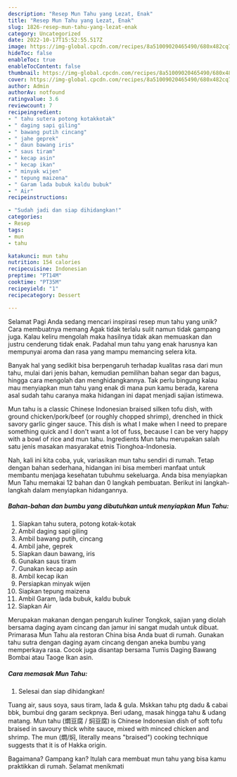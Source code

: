 ```yaml
---
description: "Resep Mun Tahu yang Lezat, Enak"
title: "Resep Mun Tahu yang Lezat, Enak"
slug: 1826-resep-mun-tahu-yang-lezat-enak
category: Uncategorized
date: 2022-10-17T15:52:55.517Z
image: https://img-global.cpcdn.com/recipes/8a51009020465490/680x482cq70/mun-tahu-foto-resep-utama.jpg
hideToc: false
enableToc: true
enableTocContent: false
thumbnail: https://img-global.cpcdn.com/recipes/8a51009020465490/680x482cq70/mun-tahu-foto-resep-utama.jpg
cover: https://img-global.cpcdn.com/recipes/8a51009020465490/680x482cq70/mun-tahu-foto-resep-utama.jpg
author: Admin
authorAv: notfound
ratingvalue: 3.6
reviewcount: 7
recipeingredient:
- " tahu sutera potong kotakkotak"
- " daging sapi giling"
- " bawang putih cincang"
- " jahe geprek"
- " daun bawang iris"
- " saus tiram"
- " kecap asin"
- " kecap ikan"
- " minyak wijen"
- " tepung maizena"
- " Garam lada bubuk kaldu bubuk"
- " Air"
recipeinstructions:

- "Sudah jadi dan siap dihidangkan!"
categories:
- Resep
tags:
- mun
- tahu

katakunci: mun tahu 
nutrition: 154 calories
recipecuisine: Indonesian
preptime: "PT14M"
cooktime: "PT35M"
recipeyield: "1"
recipecategory: Dessert

---
```



Selamat Pagi Anda sedang mencari inspirasi resep mun tahu yang unik? Cara membuatnya memang Agak tidak terlalu sulit namun tidak gampang juga. Kalau keliru mengolah maka hasilnya tidak akan memuaskan dan justru cenderung tidak enak. Padahal mun tahu yang enak harusnya kan mempunyai aroma dan rasa yang mampu memancing selera kita.


Banyak hal yang sedikit bisa berpengaruh terhadap kualitas rasa dari mun tahu, mulai dari jenis bahan, kemudian pemilihan bahan segar dan bagus, hingga cara mengolah dan menghidangkannya. Tak perlu bingung kalau mau menyiapkan mun tahu yang enak di mana pun kamu berada, karena asal sudah tahu caranya maka hidangan ini dapat menjadi sajian istimewa.

Mun tahu is a classic Chinese Indonesian braised silken tofu dish, with ground chicken/pork/beef (or roughly chopped shrimp), drenched in thick savory garlic ginger sauce. This dish is what I make when I need to prepare something quick and I don&#39;t want a lot of fuss, because I can be very happy with a bowl of rice and mun tahu. Ingredients Mun tahu merupakan salah satu jenis masakan masyarakat etnis Tionghoa-Indonesia.


Nah, kali ini kita coba, yuk, variasikan mun tahu sendiri di rumah. Tetap dengan bahan sederhana, hidangan ini bisa memberi manfaat untuk membantu menjaga kesehatan tubuhmu sekeluarga. Anda bisa menyiapkan Mun Tahu memakai 12 bahan dan 0 langkah pembuatan. Berikut ini langkah-langkah dalam menyiapkan hidangannya.

<!--inarticleads1-->

##### Bahan-bahan dan bumbu yang dibutuhkan untuk menyiapkan Mun Tahu:

1. Siapkan  tahu sutera, potong kotak-kotak
1. Ambil  daging sapi giling
1. Ambil  bawang putih, cincang
1. Ambil  jahe, geprek
1. Siapkan  daun bawang, iris
1. Gunakan  saus tiram
1. Gunakan  kecap asin
1. Ambil  kecap ikan
1. Persiapkan  minyak wijen
1. Siapkan  tepung maizena
1. Ambil  Garam, lada bubuk, kaldu bubuk
1. Siapkan  Air


Merupakan makanan dengan pengaruh kuliner Tongkok, sajian yang diolah bersama daging ayam cincang dan jamur ini sangat mudah untuk dibuat. Primarasa Mun Tahu ala restoran China bisa Anda buat di rumah. Gunakan tahu sutra dengan daging ayam cincang dengan aneka bumbu yang memperkaya rasa. Cocok juga disantap bersama Tumis Daging Bawang Bombai atau Taoge Ikan asin. 

<!--inarticleads2-->

##### Cara memasak Mun Tahu:


1. Selesai dan siap dihidangkan!

Tuang air, saus soya, saus tiram, lada &amp; gula. Mskkan tahu ptg dadu &amp; cabai bbk, bumbui dng garam seckpnya. Beri udang, masak hingga tahu &amp; udang matang. Mun tahu (燜豆腐 / 焖豆腐) is Chinese Indonesian dish of soft tofu braised in savoury thick white sauce, mixed with minced chicken and shrimp. The mun (燜/焖, literally means &#34;braised&#34;) cooking technique suggests that it is of Hakka origin. 

Bagaimana? Gampang kan? Itulah cara membuat mun tahu yang bisa kamu praktikkan di rumah. Selamat menikmati

